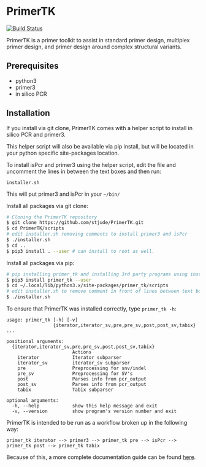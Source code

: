 PrimerTK
========

[![Build Status](https://travis-ci.com/stjude/PrimerTK.svg?token=SGuFQqVLXJfs4J1ta2wA&branch=development)](https://travis-ci.com/stjude/PrimerTK)

PrimerTK is a primer toolkit to assist in standard primer design, multiplex primer design, and primer design around complex structural variants.

Prerequisites
-------------

* python3
* primer3
* in silico PCR

Installation
------------

If you install via git clone, PrimerTK comes with a helper script to install in silico PCR and primer3.

This helper script will also be available via pip install, but will be located in your python specific site-packages location.

To install isPcr and primer3 using the helper script, edit the file and uncomment the lines in between the text boxes and then run:

`installer.sh`

This will put primer3 and isPcr in your `~/bin/`

Install all packages via git clone:

```bash
# Cloning the PrimerTK repository
$ git clone https://github.com/stjude/PrimerTK.git 
$ cd PrimerTK/scripts
# edit installer.sh removing comments to install primer3 and isPcr
$ ./installer.sh
$ cd ..
$ pip3 install . --user # can install to root as well.
```

Install all packages via pip:

```bash
# pip installing primer_tk and installing 3rd party programs using installer.sh
$ pip3 install primer_tk --user
$ cd ~/.local/lib/python3.x/site-packages/primer_tk/scripts
# edit installer.sh to remove comment in front of lines between text boxes.
$ ./installer.sh
```

To ensure that PrimerTK was installed correctly, type `primer_tk -h`:

```
usage: primer_tk [-h] [-v]
                 {iterator,iterator_sv,pre,pre_sv,post,post_sv,tabix} ...

positional arguments:
  {iterator,iterator_sv,pre,pre_sv,post,post_sv,tabix}
                        Actions
    iterator            Iterator subparser
    iterator_sv         iterator_sv subparser
    pre                 Preprocessing for snv/indel
    pre_sv              Preprocessing for SV's
    post                Parses info from pcr_output
    post_sv             Parses info from pcr_output
    tabix               Tabix subparser

optional arguments:
  -h, --help            show this help message and exit
  -v, --version         show program's version number and exit
```

PrimerTK is intended to be run as a workflow broken up in the following way:

```
primer_tk iterator --> primer3 --> primer_tk pre --> isPcr --> primer_tk post --> primer_tk tabix
```

Because of this, a more complete documentation guide can be found [here](link_pending).